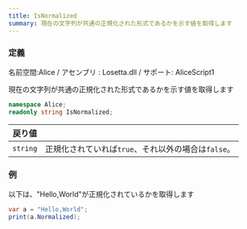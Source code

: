 ```yaml
---
title: IsNormalized
summary: 現在の文字列が共通の正規化された形式であるかを示す値を取得します
---
```

### 定義
名前空間:Alice / アセンブリ : Losetta.dll / サポート: AliceScript1

現在の文字列が共通の正規化された形式であるかを示す値を取得します

```cs title="AliceScript"
namespace Alice;
readonly string IsNormalized;
```

|戻り値| |
|-|-|
|`string`|正規化されていれば`true`、それ以外の場合は`false`。|

### 例
以下は、"Hello,World"が正規化されているかを取得します

```cs title="AliceScript"
var a = "Hello,World";
print(a.Normalized);
```
